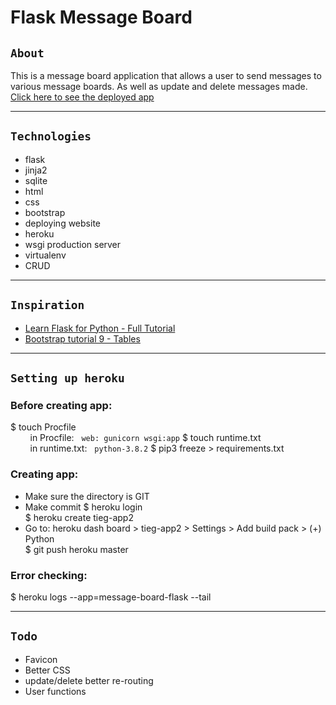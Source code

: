 # Flask Message Board

## `About`

This is a message board application that allows a user to send messages to various message boards. As well as update and delete messages made.  
<a href="https://tieg-app0.herokuapp.com/" target="_blank">Click here to see the deployed app</a>

---

## `Technologies`

* flask
* jinja2
* sqlite
* html
* css
* bootstrap
* deploying website
* heroku
* wsgi production server
* virtualenv
* CRUD

---

## `Inspiration`

* <a href="https://www.youtube.com/watch?v=Z1RJmh_OqeA&t=1221s" target="_blank">Learn Flask for Python - Full Tutorial</a>
* <a href="https://www.youtube.com/watch?v=YnrEGDdJfSk" target="_blank">Bootstrap tutorial 9 - Tables
</a>

---

## `Setting up heroku`

### Before creating app:
$ touch Procfile  
&nbsp; &nbsp; &nbsp; &nbsp; in Procfile: &nbsp; `web: gunicorn wsgi:app`
$ touch runtime.txt  
&nbsp; &nbsp; &nbsp; &nbsp; in runtime.txt: &nbsp; `python-3.8.2`
$ pip3 freeze > requirements.txt

### Creating app:
* Make sure the directory is GIT
* Make commit
$ heroku login  
$ heroku create tieg-app2  
* Go to: heroku dash board > tieg-app2 > Settings > Add build pack > (+) Python  
$ git push heroku master

### Error checking:
$ heroku logs --app=message-board-flask --tail

---

## `Todo`

* Favicon
* Better CSS
* update/delete better re-routing
* User functions